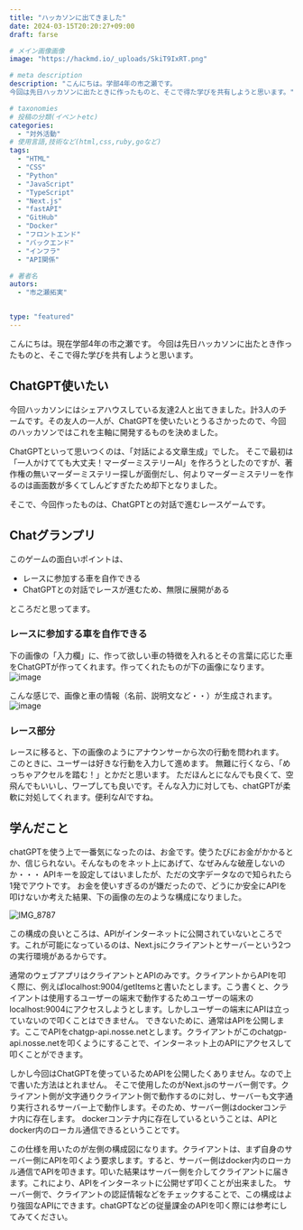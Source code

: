 ```yaml
---
title: "ハッカソンに出てきました"
date: 2024-03-15T20:20:27+09:00
draft: farse

# メイン画像画像
image: "https://hackmd.io/_uploads/SkiT9IxRT.png"

# meta description
description: "こんにちは。学部4年の市之瀬です。
今回は先日ハッカソンに出たときに作ったものと、そこで得た学びを共有しようと思います。"

# taxonomies
# 投稿の分類(イベントetc)
categories:
  - "対外活動"
# 使用言語,技術など(html,css,ruby,goなど)
tags:
  - "HTML"
  - "CSS"
  - "Python"
  - "JavaScript"
  - "TypeScript"
  - "Next.js"
  - "fastAPI"
  - "GitHub"
  - "Docker"
  - "フロントエンド"
  - "バックエンド"
  - "インフラ"
  - "API関係"

# 著者名
autors:
  - "市之瀬拓実"


type: "featured"
---
```

こんにちは。現在学部4年の市之瀬です。
今回は先日ハッカソンに出たとき作ったものと、そこで得た学びを共有しようと思います。

## ChatGPT使いたい
今回ハッカソンにはシェアハウスしている友達2人と出てきました。計3人のチームです。その友人の一人が、ChatGPTを使いたいとうるさかったので、今回のハッカソンではこれを主軸に開発するものを決めました。

ChatGPTといって思いつくのは、「対話による文章生成」でした。
そこで最初は「一人かけてても大丈夫！マーダーミステリーAI」を作ろうとしたのですが、著作権の無いマーダーミステリー探しが面倒だし、何よりマーダーミステリーを作るのは画面数が多くてしんどすぎたため却下となりました。

そこで、今回作ったものは、ChatGPTとの対話で進むレースゲームです。

## Chatグランプリ
このゲームの面白いポイントは、
- レースに参加する車を自作できる
- ChatGPTとの対話でレースが進むため、無限に展開がある

ところだと思ってます。

### レースに参加する車を自作できる
下の画像の「入力欄」に、作って欲しい車の特徴を入れるとその言葉に応じた車をChatGPTが作ってくれます。作ってくれたものが下の画像になります。
![image](https://hackmd.io/_uploads/Sk4RWPeR6.png)

こんな感じで、画像と車の情報（名前、説明文など・・）が生成されます。
![image](https://hackmd.io/_uploads/ry_jMDgAa.png)

### レース部分
レースに移ると、下の画像のようにアナウンサーから次の行動を問われます。
このときに、ユーザーは好きな行動を入力して進めます。
無難に行くなら、「めっちゃアクセルを踏む！」とかだと思います。
ただほんとになんでも良くて、空飛んでもいいし、ワープしても良いです。そんな入力に対しても、chatGPTが柔軟に対処してくれます。便利なAIですね。
 


## 学んだこと
chatGPTを使う上で一番気になったのは、お金です。使うたびにお金がかかるとか、信じられない。そんなものをネット上にあげて、なぜみんな破産しないのか・・・
APIキーを設定してはいましたが、ただの文字データなので知られたら1発でアウトです。
お金を使いすぎるのが嫌だったので、どうにか安全にAPIを叩けないか考えた結果、下の画像の左のような構成になりました。

![IMG_8787](https://hackmd.io/_uploads/SJfjQXbAT.png)


この構成の良いところは、APIがインターネットに公開されていないところです。これが可能になっているのは、Next.jsにクライアントとサーバーという2つの実行環境があるからです。

通常のウェブアプリはクライアントとAPIのみです。クライアントからAPIを叩く際に、例えばlocalhost:9004/getItemsと書いたとします。こう書くと、クライアントは使用するユーザーの端末で動作するためユーザーの端末のlocalhost:9004にアクセスしようとします。しかしユーザーの端末にAPIは立っていないので叩くことはできません。
できないために、通常はAPIを公開します。ここでAPIをchatgp-api.nosse.netとします。クライアントがこのchatgp-api.nosse.netを叩くようにすることで、インターネット上のAPIにアクセスして叩くことができます。

しかし今回はChatGPTを使っているためAPIを公開したくありません。なので上で書いた方法はとれません。
そこで使用したのがNext.jsのサーバー側です。クライアント側が文字通りクライアント側で動作するのに対し、サーバーも文字通り実行されるサーバー上で動作します。そのため、サーバー側はdockerコンテナ内に存在します。
dockerコンテナ内に存在しているということは、APIとdocker内のローカル通信できるということです。

この仕様を用いたのが左側の構成図になります。クライアントは、まず自身のサーバー側にAPIを叩くよう要求します。すると、サーバー側はdocker内のローカル通信でAPIを叩きます。叩いた結果はサーバー側を介してクライアントに届きます。これにより、APIをインターネットに公開せず叩くことが出来ました。
サーバー側で、クライアントの認証情報などをチェックすることで、この構成はより強固なAPIにできます。chatGPTなどの従量課金のAPIを叩く際には参考にしてみてください。